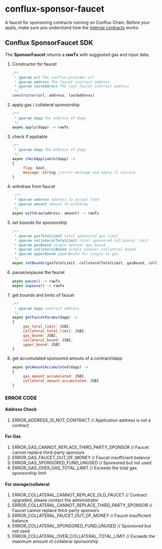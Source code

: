 # conflux-sponsor-faucet

A faucet for sponsoring contracts running on Conflux Chain. Before your apply, make sure you understand how the [internal contracts](https://github.com/Conflux-Chain/conflux-rust/tree/master/internal_contract) works.

## Conflux SponsorFaucet SDK
The **SponsorFaucet** returns a **rawTx** with suggested gas and input data. 

1. Constructor for faucet
   ```js
   /**
    * @param url The conflux provider url 
    * @param address The faucet contract address
    * @param lastAddress The last faucet contract address 
    */
   constructor(url, address, lastAddress)
   ```

2. apply gas / collateral sponsorship 

   ```js
   /**
    * @param dapp The address of dapp 
    */
   async apply(dapp) -> rawTx
   ```

3. check if appliable

   ```js
   /**
    * @param dapp The address of dapp 
    */
   async checkAppliable(dapp) -> 
   {	
     	flag: bool,
     	message: string //error message and empty if success 
   }
   ```
4. withdraw from faucet

   ```js
    /**
    * @param address address to accept fund 
    * @param amount amount to withdraw
    */
   async withdraw(address, amount) -> rawTx
   ```
5. set bounds for sponsorship

   ```js
   /**
    * @param gasTotalLimit total sponsored gas limit
    * @param collateralTotalLimit total sponsored collateral limit
    * @param gasBound single sponsor gas bound
    * @param collateralBound single sponsor collateral bound
    * @param upperBound upperBound for single tx gas
    */
   async setBounds(gasTotalLimit, collateralTotalLimit, gasBound, collateralBound, upperBound) -> rawTx
   ```

6. pause/unpause the faucet

   ```js
   async pause() -> rawTx
   async unpause() -> rawTx
   ```

7. get bounds and limits of faucet

   ```js
   /**
    * @param dapp contract address
    */
   async getFaucetParams(dapp) -> 
   {
     	gas_total_limit: JSBI,
     	collateral_total_limit: JSBI,
     	gas_bound: JSBI,
     	collateral_bound: JSBI,
     	upper_bound: JSBI
   }
   ```

8. get accumulated sponsored amouts of a contract/dapp

   ```js
   async getAmountAccumulated(dapp) -> 
   {
    	gas_amount_accumulated: JSBI,
    	collateral_amount_accumulated: JSBI
   }
   ```

### ERROR CODE
#### Address Check
1. ERROR_ADDRESS_IS_NOT_CONTRACT // Application address is not a contract
#### For Gas
1. ERROR_GAS_CANNOT_REPLACE_THIRD_PARTY_SPONSOR // Faucet cannot replace third-party sponsors
2. ERROR_GAS_FAUCET_OUT_OF_MONEY // Faucet insufficient balance
3. ERROR_GAS_SPONSORED_FUND_UNUSED // Sponsored but not used
4. ERROR_GAS_OVER_GAS_TOTAL_LIMIT // Exceeds the total gas sponsorship limit
#### For storage/collateral
1. ERROR_COLLATERAL_CANNOT_REPLACE_OLD_FAUCET // Contract upgraded, please contact the administrator
2. ERROR_COLLATERAL_CANNOT_REPLACE_THIRD_PARTY_SPONSOR // Faucet cannot replace third-party sponsors
3. ERROR_COLLATERAL_FAUCET_OUT_OF_MONEY // Faucet insufficient balance
4. ERROR_COLLATERAL_SPONSORED_FUND_UNUSED // Sponsored but not used
5. ERROR_COLLATERAL_OVER_COLLATERAL_TOTAL_LIMIT // Exceeds the maximum amount of collateral sponsorship
